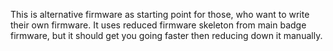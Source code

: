This is alternative firmware as starting point for those, who want to write their own firmware. It uses reduced firmware skeleton from main badge firmware, but it should get you going faster then reducing down it manually.
